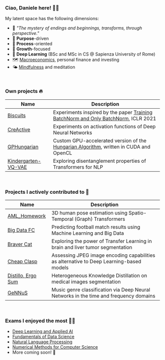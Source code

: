 ### Ciao, Daniele here! 🖐🏻

My latent space has the following dimensions:

- 🫘 *"The mystery of endings and beginnings, transforms, through perspective."*
- 🥷 **Purpose**-driven
- 🧪 **Process**-oriented
- 🚀 **Growth**-focused
- 🧠 **Deep Learning** (BSc and MSc in CS @ Sapienza University of Rome)
- 🗺️ [Macroeconomics](https://en.wikipedia.org/wiki/Macroeconomics), personal finance and investing
- 🌤️ [Mindfulness](https://en.wikipedia.org/wiki/Mindfulness) and meditation

<br>

### Own projects 🔥

| Name      | Description           |
|-------------------|-------------------------------|
| [Biscuits](https://github.com/dansolombrino/Biscuits) | Experiments inspired by the paper [Training BatchNorm and Only BatchNorm](https://openreview.net/forum?id=vYeQQ29Tbvx), ICLR 2021 |
| [CreActive](https://github.com/dansolombrino/CreActive) | Experiments on activation functions of Deep Neural Networks |
| [GPHungarian](https://github.com/dansolombrino/GPHungarian) | Custom GPU-accelerated version of the [Hungarian Algorithm](https://en.wikipedia.org/wiki/Hungarian_algorithm), written in CUDA and OpenCL |
| [Kindergarten-VQ-VAE](https://github.com/dansolombrino/Kindergarten-VQ-VAE) | Exploring disentanglement properties of Transformers for NLP |

<br>

### Projects I actively contributed to 🚀


| Name      | Description           |
|-------------------|-------------------------------|
| [AML_Homework](https://github.com/Astronauts-Making-Limoncello/AML_Homework) | 3D human pose estimation using Spatio-Temporal (Graph) Transformers |
| [Big Data FC](https://github.com/Big-Data-FC) | Predicting football match results using Machine Learning and Big Data |
| [Braver Cat](https://github.com/Braver-Cat>Braver-Cat) | Exploring the power of Transfer Learning in brain and liver tumor segmentation |
| [Cheap Clasp](https://github.com/Cheap-Clasp) | Assessing JPEG image encoding capabilities as alternative to Deep Learning-based models |
| [Distillo, Ergo Sum](https://github.com/Astronauts-Making-Limoncello/Distillo-Ergo-Sum) | Heterogeneous Knowledge Distillation on medical images segmentation |
| [GeNNuS](https://github.com/Filetto-Di-Salmone/GeNNus) | Music genre classification via Deep Neural Networks in the time and frequency domains |

<br>

### Exams I enjoyed the most 👨‍🎓

- [Deep Learning and Applied AI](https://github.com/dansolombrino/DLAI-2022-23)
- [Fundamentals of Data Science](https://github.com/dansolombrino/FDS-2022-23)
- [Natural Language Processing](https://github.com/dansolombrino/NLP-2022-23)
- [Numerical Methods for Computer Science](https://github.com/dansolombrino/NumMethCS-2022-23)
- More coming soon! 📘
